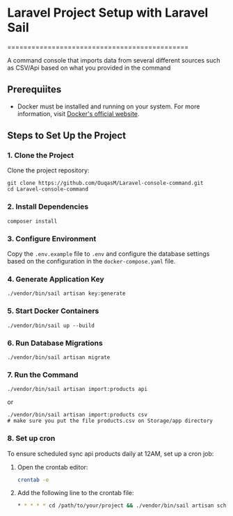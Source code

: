 # Laravel Project Setup with Laravel Sail
=============================================

A command console that imports data from several different sources such as CSV/Api based on what you provided in the command

Prerequiites
-------------

* Docker must be installed and running on your system. For more information, visit [Docker's official website](https://www.docker.com/).

Steps to Set Up the Project
---------------------------

### 1. Clone the Project

Clone the project repository:

    git clone https://github.com/OuqasM/Laravel-console-command.git
    cd Laravel-console-command

### 2. Install Dependencies

    composer install

### 3. Configure Environment

Copy the `.env.example` file to `.env` and configure the database settings based on the configuration in the `docker-compose.yaml` file.

### 4. Generate Application Key

    ./vendor/bin/sail artisan key:generate

### 5. Start Docker Containers

    ./vendor/bin/sail up --build

### 6. Run Database Migrations

    ./vendor/bin/sail artisan migrate

### 7. Run the Command

    ./vendor/bin/sail artisan import:products api

or

    ./vendor/bin/sail artisan import:products csv
    # make sure you put the file products.csv on Storage/app directory

### 8. Set up cron

To ensure scheduled sync api products daily at 12AM, set up a cron job:

1. Open the crontab editor:

    ```bash
    crontab -e
    ```

2. Add the following line to the crontab file:

    ```bash
    * * * * * cd /path/to/your/project && ./vendor/bin/sail artisan schedule:run >> /dev/null 2>&1
    ```
